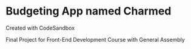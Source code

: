 # Budgeting App named Charmed
Created with CodeSandbox

Final Project for Front-End Development Course with General Assembly


